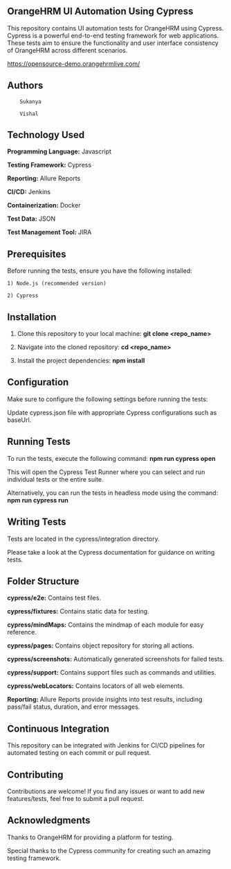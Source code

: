 OrangeHRM UI Automation Using Cypress
--
This repository contains UI automation tests for OrangeHRM using Cypress. Cypress is a powerful end-to-end testing framework for web applications. These tests aim to ensure the functionality and user interface consistency of OrangeHRM across different scenarios.

https://opensource-demo.orangehrmlive.com/

Authors
---
        Sukanya
        
        Vishal

Technology Used
----
**Programming Language:** Javascript
    
**Testing Framework:** Cypress
    
**Reporting:** Allure Reports
    
**CI/CD:** Jenkins
    
**Containerization:** Docker
    
**Test Data:** JSON

**Test Management Tool:** JIRA


**Prerequisites**
----
Before running the tests, ensure you have the following installed:

    1) Node.js (recommended version)
    
    2) Cypress

Installation
---
1) Clone this repository to your local machine: **git clone <repo_name>**

2) Navigate into the cloned repository: **cd <repo_name>**

3) Install the project dependencies: **npm install**

Configuration
--
Make sure to configure the following settings before running the tests:

Update cypress.json file with appropriate Cypress configurations such as baseUrl.

Running Tests
---
To run the tests, execute the following command: **npm run cypress open**

This will open the Cypress Test Runner where you can select and run individual tests or the entire suite.

Alternatively, you can run the tests in headless mode using the command: **npm run cypress run**

Writing Tests
---
Tests are located in the cypress/integration directory.

Please take a look at the Cypress documentation for guidance on writing tests.

Folder Structure
--
**cypress/e2e:** Contains test files.

**cypress/fixtures:** Contains static data for testing.

**cypress/mindMaps:** Contains the mindmap of each module for easy reference.

**cypress/pages:** Contains object repository for storing all actions.

**cypress/screenshots:** Automatically generated screenshots for failed tests.

**cypress/support:** Contains support files such as commands and utilities.

**cypress/webLocators:** Contains locators of all web elements.

**Reporting:** Allure Reports provide insights into test results, including pass/fail status, duration, and error messages.

Continuous Integration
-
This repository can be integrated with Jenkins for CI/CD pipelines for automated testing on each commit or pull request.

Contributing
-
Contributions are welcome! If you find any issues or want to add new features/tests, feel free to submit a pull request.

Acknowledgments
-
Thanks to OrangeHRM for providing a platform for testing.

Special thanks to the Cypress community for creating such an amazing testing framework.
